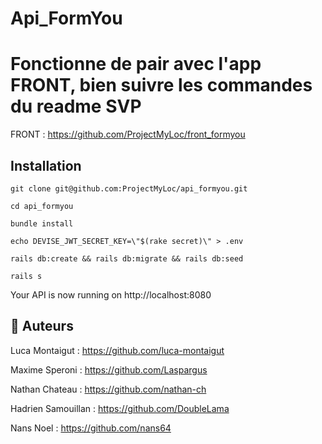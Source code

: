 # Api_FormYou

# Fonctionne de pair avec l'app FRONT, bien suivre les commandes du readme SVP

FRONT : https://github.com/ProjectMyLoc/front_formyou


## Installation

`git clone git@github.com:ProjectMyLoc/api_formyou.git`

`cd api_formyou`

`bundle install`

`echo DEVISE_JWT_SECRET_KEY=\"$(rake secret)\" > .env`

`rails db:create && rails db:migrate && rails db:seed`

`rails s`

Your API is now running on http://localhost:8080

## 🐰 Auteurs
Luca Montaigut : https://github.com/luca-montaigut

Maxime Speroni : https://github.com/Laspargus

Nathan Chateau : https://github.com/nathan-ch

Hadrien Samouillan : https://github.com/DoubleLama

Nans Noel : https://github.com/nans64
